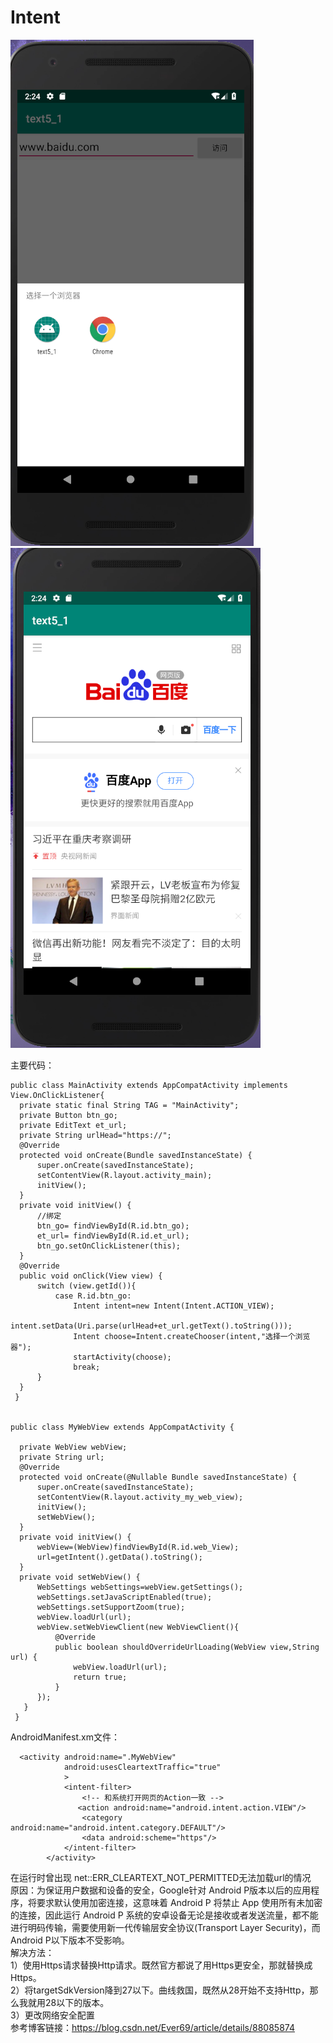 # Intent

![Image text](https://github.com/chenzifeng123/image/blob/master/5_001.PNG)
![Image text](https://github.com/chenzifeng123/image/blob/master/5_002.PNG)



主要代码：

    public class MainActivity extends AppCompatActivity implements View.OnClickListener{
      private static final String TAG = "MainActivity";
      private Button btn_go;
      private EditText et_url;
      private String urlHead="https://";
      @Override
      protected void onCreate(Bundle savedInstanceState) {
          super.onCreate(savedInstanceState);
          setContentView(R.layout.activity_main);
          initView();
      }
      private void initView() {
          //绑定
          btn_go= findViewById(R.id.btn_go);
          et_url= findViewById(R.id.et_url);
          btn_go.setOnClickListener(this);
      }
      @Override
      public void onClick(View view) {
          switch (view.getId()){
              case R.id.btn_go:
                  Intent intent=new Intent(Intent.ACTION_VIEW);
                  intent.setData(Uri.parse(urlHead+et_url.getText().toString()));
                  Intent choose=Intent.createChooser(intent,"选择一个浏览器");
                  startActivity(choose);
                  break;
          }
      } 
     }


    public class MyWebView extends AppCompatActivity {

      private WebView webView;
      private String url;
      @Override
      protected void onCreate(@Nullable Bundle savedInstanceState) {
          super.onCreate(savedInstanceState);
          setContentView(R.layout.activity_my_web_view);
          initView();
          setWebView();
      }
      private void initView() {
          webView=(WebView)findViewById(R.id.web_View);
          url=getIntent().getData().toString();
      }
      private void setWebView() {
          WebSettings webSettings=webView.getSettings();
          webSettings.setJavaScriptEnabled(true);
          webSettings.setSupportZoom(true);
          webView.loadUrl(url);
          webView.setWebViewClient(new WebViewClient(){
              @Override
              public boolean shouldOverrideUrlLoading(WebView view,String url) {
                  webView.loadUrl(url);
                  return true;
              }
          });
       }
     }
     
  AndroidManifest.xm文件：
  
      <activity android:name=".MyWebView"
                android:usesCleartextTraffic="true"
                >
                <intent-filter>
                    <!-- 和系统打开网页的Action一致 -->
                   <action android:name="android.intent.action.VIEW"/>
                    <category android:name="android.intent.category.DEFAULT"/>
                    <data android:scheme="https"/>
                </intent-filter>
            </activity>
    
  在运行时曾出现 net::ERR_CLEARTEXT_NOT_PERMITTED无法加载url的情况  
  原因：为保证用户数据和设备的安全，Google针对 Android  P版本以后的应用程序，将要求默认使用加密连接，这意味着 Android P 将禁止 App 使用所有未加密的连接，因此运行 Android P 系统的安卓设备无论是接收或者发送流量，都不能进行明码传输，需要使用新一代传输层安全协议(Transport Layer Security)，而 Android P以下版本不受影响。  
  解决方法：  
   1）使用Https请求替换Http请求。既然官方都说了用Https更安全，那就替换成Https。  
   2）将targetSdkVersion降到27以下。曲线救国，既然从28开始不支持Http，那么我就用28以下的版本。  
   3）更改网络安全配置  
 参考博客链接：https://blog.csdn.net/Ever69/article/details/88085874

